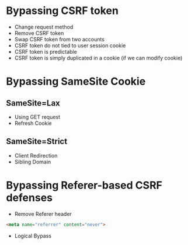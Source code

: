 # **Bypassing CSRF token**

- Change request method
- Remove CSRF token
- Swap CSRF token from two accounts
- CSRF token do not tied to user session cookie
- CSRF token is predictable
- CSRF token is simply duplicated in a cookie (if we can modify cookie)

# **Bypassing SameSite Cookie**

## **SameSite=Lax**

- Using GET request  
- Refresh Cookie

## **SameSite=Strict**

- Client Redirection
- Sibling Domain

# **Bypassing Referer-based CSRF defenses**

- Remove Referer header

```html
<meta name="referrer" content="never">
```

- Logical Bypass